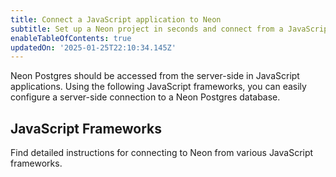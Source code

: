 ```yaml
---
title: Connect a JavaScript application to Neon
subtitle: Set up a Neon project in seconds and connect from a JavaScript application
enableTableOfContents: true
updatedOn: '2025-01-25T22:10:34.145Z'
---
```


Neon Postgres should be accessed from the server-side in JavaScript applications. Using the following JavaScript frameworks, you can easily configure a server-side connection to a Neon Postgres database.

## JavaScript Frameworks

Find detailed instructions for connecting to Neon from various JavaScript frameworks.

<TechnologyNavigation open>

<a href="/docs/guides/node" title="Node.js" description="Connect a Node.js application to Neon" icon="node-js"></a>

<a href="/docs/guides/deno" title="Deno" description="Connect a Deno application to Neon" icon="deno"></a>

<a href="/docs/guides/bun" title="Bun" description="Connect a Bun application to Neon" icon="bun"></a>

</TechnologyNavigation>

<NeedHelp/>
